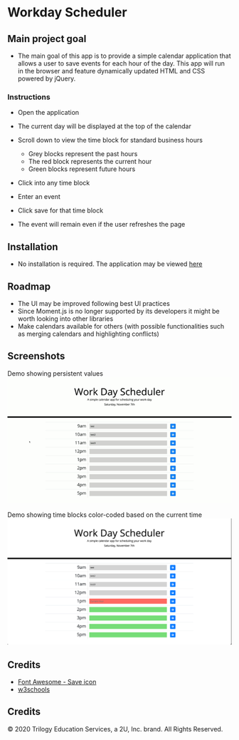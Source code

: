 # Workday Scheduler

## Main project goal

- The main goal of this app is to provide a simple calendar application that allows a user to save events for each hour of the day. This app will run in the browser and feature dynamically updated HTML and CSS powered by jQuery.

### Instructions

- Open the application

- The current day will be displayed at the top of the calendar

- Scroll down to view the time block for standard business hours

  - Grey blocks represent the past hours
  - The red block represents the current hour
  - Green blocks represent future hours

- Click into any time block

- Enter an event

- Click save for that time block

- The event will remain even if the user refreshes the page

## Installation

- No installation is required. The application may be viewed [here](https://vtaymany.github.io/workday-scheduler/)

## Roadmap

- The UI may be improved following best UI practices
- Since Moment.js is no longer supported by its developers it might be worth looking into other libraries
- Make calendars available for others (with possible functionalities such as merging calendars and highlighting conflicts)

## Screenshots

Demo showing persistent values
![Saved in local storage](./Assets/persistent-data.gif 'Saved in local storage')

Demo showing time blocks color-coded based on the current time
![Time by color](./Assets/time-by-color.png 'Time by color')

## Credits
- [Font Awesome - Save icon](https://fontawesome.com/)
- [w3schools](https://www.w3schools.com/)

## Credits

© 2020 Trilogy Education Services, a 2U, Inc. brand. All Rights Reserved.
